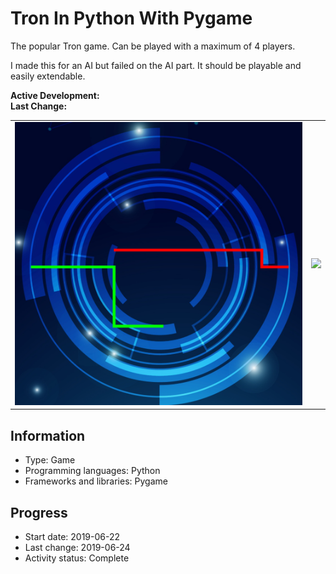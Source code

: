 # Tron In Python With Pygame
The popular Tron game. Can be played with a maximum of 4 players.

I made this for an AI but failed on the AI part. It should be playable and easily extendable.

**Active Development:** <br>
**Last Change:** <br>

| | |
| :---: | :---: |
| ![](/Screenshots/1-Game.png) | ![](/Screenshots/.png) |

## Information
- Type: Game
- Programming languages: Python
- Frameworks and libraries: Pygame

## Progress
- Start date: 2019-06-22
- Last change: 2019-06-24
- Activity status: Complete
